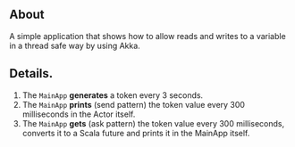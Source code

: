 ## About
A simple application that shows how to allow reads and writes to a variable in a thread safe way by using Akka.

## Details.
1. The `MainApp` **generates** a token every 3 seconds.
2. The `MainApp` **prints** (send pattern) the token value every 300 milliseconds in the Actor itself.
3. The `MainApp` **gets** (ask pattern) the token value every 300 milliseconds, converts it to a Scala future and prints it in the MainApp itself. 
